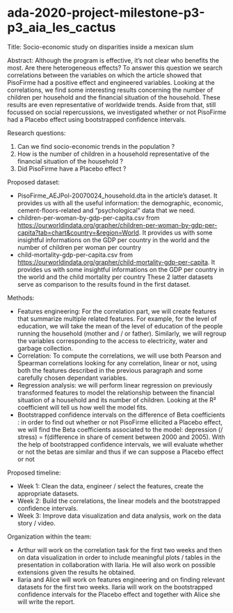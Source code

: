 # ada-2020-project-milestone-p3-p3_aia_les_cactus

Title: Socio-economic study on disparities inside a mexican slum

Abstract:
Although the program is effective, it’s not clear who benefits the most. Are there heterogeneous effects? To answer this question we search correlations between the variables on which the article showed that PisoFirme had a positive effect and engineered variables. Looking at the correlations, we find some interesting results concerning the number of children per household and the financial situation of the household. These results are even representative of worldwide trends. Aside from that, still focussed on social repercussions, we investigated whether or not PisoFirme had a Placebo effect using bootstrapped confidence intervals.

Research questions:
1. Can we find socio-economic trends in the population ?
2. How is the number of children in a household representative of the financial situation of the household ?
3. Did PisoFirme have a Placebo effect ?

Proposed dataset:
- PisoFirme_AEJPol-20070024_household.dta in the article’s dataset. It provides us with all the useful information: the demographic, economic, cement-floors-related and “psychological” data that we need.
- children-per-woman-by-gdp-per-capita.csv from https://ourworldindata.org/grapher/children-per-woman-by-gdp-per-capita?tab=chart&country=&region=World. It provides us with some insightful informations on the GDP per country in the world and the number of children per woman per country
- child-mortality-gdp-per-capita.csv from https://ourworldindata.org/grapher/child-mortality-gdp-per-capita. It provides us with some insightful informations on the GDP per country in the world and the child mortality per country
These 2 latter datasets serve as comparison to the results found in the first dataset.

Methods:
- Features engineering: For the correlation part, we will create features that summarize multiple related features. For example, for the level of education, we will take the mean of the level of education of the people running the household (mother and / or father). Similarly, we will regroup the variables corresponding to the access to electricity, water and garbage collection.
- Correlation: To compute the correlations, we will use both Pearson and Spearman correlations looking for any correlation, linear or not, using both the features described in the previous paragraph and some carefully chosen dependant variables.
- Regression analysis: we will perform linear regression on previously transformed features to model the relationship between the financial situation of a household and its number of children. Looking at the R² coefficient will tell us how well the model fits.
- Bootstrapped confidence intervals on the difference of Beta coefficients : in order to find out whether or not PisoFirme ellicited a Placebo effect, we will find the Beta coefficients associated to the model: depression (/ stress) = f(difference in share of cement between 2000 and 2005). With the help of bootstrapped confidence intervals, we will evaluate whether or not the betas are similar and thus if we can suppose a Placebo effect or not

Proposed timeline:
- Week 1: Clean the data, engineer / select the features, create the appropriate datasets.
- Week 2: Build the correlations, the linear models and the bootstrapped confidence intervals.
- Week 3: Improve data visualization and data analysis, work on the data story / video.

Organization within the team:
- Arthur will work on the correlation task for the first two weeks and then on data visualization in order to include meaningful plots / tables in the presentation in collaboration with Ilaria. He will also work on possible extensions given the results he obtained.
- Ilaria and Alice will work on features engineering and on finding relevant datasets for the first two weeks. Ilaria will work on the bootstrapped confidence intervals for the Placebo effect and together with Alice she will write the report.
